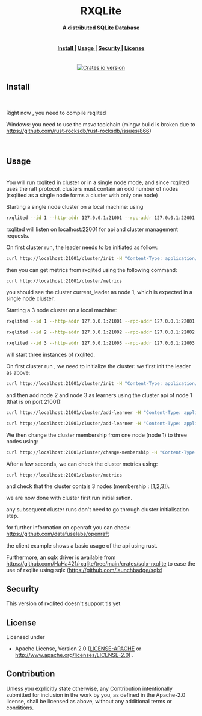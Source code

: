 <h1 align="center">RXQLite</h1>
<div align="center">
 <strong>
   A distributed SQLite Database
 </strong>
</div>
<br />


<div align="center">
  <h4>
    <a href="#install">
      Install
    </a>
    <span> | </span>
    <a href="#usage">
      Usage
    </a>
    <span> | </span>
    <a href="#security">
      Security
    </a>
    <span> | </span>
    <a href="#license">
      License
    </a>
  </h4>
</div>

<br />

<div align="center">
  
  <!-- Version -->
  <a href="https://crates.io/crates/rxqlite">
    <img src="https://img.shields.io/crates/v/rxqlite.svg?style=flat-square"
    alt="Crates.io version" /></a>
  
</div>

## Install

<br />

Right now , you need to compile rsqlited

Windows: you need to use the msvc toolchain (mingw build is broken due to https://github.com/rust-rocksdb/rust-rocksdb/issues/866)

<br />

## Usage

<br />
You will run rxqlited in cluster or in a single node mode, and since rxqlited uses the raft protocol, 
clusters must contain an odd number of nodes (rxqlited as a single node forms a cluster with only one node)

Starting a single node cluster on a local machine:
using
```bash
rxqlited --id 1 --http-addr 127.0.0.1:21001 --rpc-addr 127.0.0.1:22001
```

rxqlited will listen on localhost:22001 for api and cluster management requests.

On first cluster run, the leader needs to be initiated as follow:

```bash
curl http://localhost:21001/cluster/init -H "Content-Type: application/json" -d '{}'
```

then you can get metrics from rxqlited using the following command:

```bash
curl http://localhost:21001/cluster/metrics
```

you should see the cluster current_leader as node 1, which is expected in a single node cluster.

Starting a 3 node cluster on a local machine:

```bash
rxqlited --id 1 --http-addr 127.0.0.1:21001 --rpc-addr 127.0.0.1:22001

rxqlited --id 2 --http-addr 127.0.0.1:21002 --rpc-addr 127.0.0.1:22002

rxqlited --id 3 --http-addr 127.0.0.1:21003 --rpc-addr 127.0.0.1:22003

```

will start three instances of rxqlited.

On first cluster run , we need to initialize the cluster:
we first init the leader as above:
```bash
curl http://localhost:21001/cluster/init -H "Content-Type: application/json" -d '{}'
```
and then add node 2 and node 3 as learners using the cluster api of node 1 (that is on port 21001):


```bash
curl http://localhost:21001/cluster/add-learner -H "Content-Type: application/json" -d '[2, "127.0.0.1:21002", "127.0.0.1:22002"]'

curl http://localhost:21001/cluster/add-learner -H "Content-Type: application/json" -d '[3, "127.0.0.1:21003", "127.0.0.1:22003"]'

```

We then change the cluster membership from one node (node 1) to three nodes using:

```bash
curl http://localhost:21001/cluster/change-membership -H "Content-Type: application/json" -d '[1, 2, 3]'

```
After a few seconds, we can check the cluster metrics using:

```bash
curl http://localhost:21001/cluster/metrics
```

and check that the cluster contais 3 nodes (membership : [1,2,3]).


we are now done with cluster first run initialisation.

any subsequent cluster runs don't need to go through cluster initialisation step.

for further information on openraft you can check: https://github.com/datafuselabs/openraft

the client example shows a basic usage of the api using rust.

Furthermore, an sqlx driver is available from https://github.com/HaHa421/rxqlite/tree/main/crates/sqlx-rxqlite 
to ease the use of rxqlite using sqlx (https://github.com/launchbadge/sqlx)


## Security

This version of rxqlited doesn't support tls yet
 

## License

Licensed under

-   Apache License, Version 2.0
    ([LICENSE-APACHE](LICENSE-APACHE) or http://www.apache.org/licenses/LICENSE-2.0)
.

## Contribution

Unless you explicitly state otherwise, any Contribution intentionally submitted
for inclusion in the work by you, as defined in the Apache-2.0 license, shall be licensed as above, without any additional terms or conditions.

